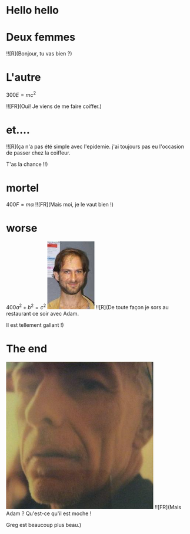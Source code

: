 # Hello hello

# Deux femmes

!![R](Bonjour, tu vas bien ?)

# L'autre

300$E = mc^2$

!![FR](Oui! Je viens de me faire coiffer.)


# et....

!![R](ça n'a pas été simple avec l'epidemie.
j'ai toujours pas eu l'occasion de passer chez la coiffeur.

T'as la chance !!)

# mortel

400$F = m\alpha$
!![FR](Mais moi, je le vaut bien !)

# worse

400$a^2 + b^2 = c^2$
![adam](adam.jpeg)
!![R](De toute façon je sors au restaurant ce soir avec Adam.

Il est tellement gallant !)

# The end 

![le plus beau](me.jpeg)
!![FR](Mais Adam ?
Qu'est-ce qu'il est moche ! 

Greg est beaucoup plus beau.)

